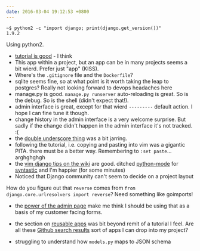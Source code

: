 ```yaml
---
date: 2016-03-04 19:12:53 +0800
---
```


	~$ python2 -c "import django; print(django.get_version())"
	1.9.2

Using python2.

* [tutorial is good](https://docs.djangoproject.com/en/1.9/intro/tutorial01/) - I think
* This app within a project, but an app can be in many projects seems a bit wierd. Prefer just "app" (KISS).
* Where's the `.gitignore` file and the `Dockerfile`?
* sqlite seems fine, so at what point is it worth taking the leap to postgres? Really not looking forward to devops headaches here
* manage.py is good. `manage.py runserver` auto-reloading is great. So is the debug. So is the shell (didn't expect that!).
* admin interface is great, except for that wierd `---------` default action. I hope I can fine tune it though.
* change history in the admin interface is a very welcome surprise. But sadly if the change didn't happen in the admin interface it's not tracked. :(
* the [double underscore thing](https://docs.djangoproject.com/en/1.9/intro/tutorial02/) was a bit jarring.
* following the tutorial, i.e. copying and pasting into vim was a gigantic PITA. there must be a better way. Remembering to `:set paste`... arghghghgh
* the [vim django tips on the wiki](https://code.djangoproject.com/wiki/UsingVimWithDjango) are good. ditched [python-mode](https://twitter.com/kaihendry/status/705696319789096960) for [syntastic](https://github.com/scrooloose/syntastic) and I'm happier (for some minutes)
* Noticed that Django community can't seem to decide on a project layout

How do you figure out that `reverse` comes from `from django.core.urlresolvers import reverse`? Need something like goimports!

* the [power of the admin page](https://docs.djangoproject.com/en/1.9/intro/tutorial07/) make me think I should be using that as a basis of my customer facing forms.
* the section on [reusable apps](https://docs.djangoproject.com/en/1.9/intro/reusable-apps/) was bit beyond remit of a tutorial I feel. Are all these [Github search results](https://github.com/search?q=django&ref=simplesearch&type=Repositories&utf8=%E2%9C%93) sort of apps I can drop into my project?

* struggling to understand how `models.py` maps to JSON schema
